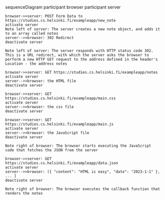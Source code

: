 sequenceDiagram
    participant browser
    participant server

    browser->>server: POST Form Data to https://studies.cs.helsinki.fi/exampleapp/new_note
    activate server
    Note left of server: The server creates a new note object, and adds it to an array called notes
    server-->>browser: 302 Redirect
    deactivate server

    Note left of server: The server responds with HTTP status code 302. This is a URL redirect, with which the server asks the browser to perform a new HTTP GET request to the address defined in the header's Location - the address notes

    browser->>server: GET https://studies.cs.helsinki.fi/exampleapp/notes
    activate server
    server-->>browser: the HTML file
    deactivate server

    browser->>server: GET https://studies.cs.helsinki.fi/exampleapp/main.css
    activate server
    server-->>browser: the css file
    deactivate server

    browser->>server: GET https://studies.cs.helsinki.fi/exampleapp/main.js
    activate server
    server-->>browser: the JavaScript file
    deactivate server

    Note right of browser: The browser starts executing the JavaScript code that fetches the JSON from the server

    browser->>server: GET https://studies.cs.helsinki.fi/exampleapp/data.json
    activate server
    server-->>browser: [{ "content": "HTML is easy", "date": "2023-1-1" }, ... ]
    deactivate server

    Note right of browser: The browser executes the callback function that renders the notes